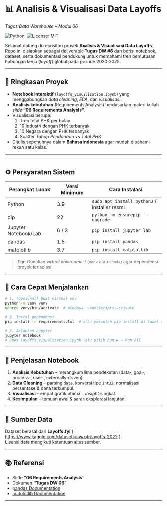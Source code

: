 # 📊 Analisis & Visualisasi Data **Layoffs**  
*Tugas Data Warehouse – Modul 06*

![Python](https://img.shields.io/badge/python-3.9%2B-blue?logo=python&logoColor=white) 
![License: MIT](https://img.shields.io/badge/License-MIT-green.svg) 

Selamat datang di repositori proyek **Analisis & Visualisasi Data Layoffs**.  
Repo ini disiapkan sebagai deliverable **Tugas DW #6** dan berisi notebook, dataset, serta dokumentasi pendukung untuk memahami tren pemutusan hubungan kerja (_layoff_) global pada periode 2020‑2025.

---

## 🚀 Ringkasan Proyek
- **Notebook interaktif** (`layoffs_visualization.ipynb`) yang menggabungkan *data cleaning*, *EDA*, dan *visualisasi*.
- **Analisis kebutuhan** (Requirements Analysis) berdasarkan materi kuliah *slide* **“06 Requirements Analysis”**.
- Visualisasi berupa:
  1. Tren total PHK per bulan  
  2. 10 Industri dengan PHK terbanyak  
  3. 10 Negara dengan PHK terbanyak  
  4. Scatter *Tahap Pendanaan* vs *Total PHK*
- Ditulis sepenuhnya dalam **Bahasa Indonesia** agar mudah dipahami rekan satu kelas.

---

---

## ⚙️ Persyaratan Sistem
| Perangkat Lunak | Versi Minimum | Cara Instalasi |
|-----------------|---------------|----------------|
| Python | 3.9 | <code>sudo apt install python3</code> / installer resmi |
| pip | 22 | <code>python -m ensurepip --upgrade</code> |
| Jupyter Notebook/Lab | 6 / 3 | <code>pip install jupyter&nbsp;lab</code> |
| pandas | 1.5 | <code>pip install pandas</code> |
| matplotlib | 3.7 | <code>pip install matplotlib</code> |

> **Tip:** Gunakan *virtual environment* (`venv` atau `conda`) agar dependensi proyek terisolasi.

---

## 🔧 Cara Cepat Menjalankan
```bash
# 1. (Opsional) buat virtual env
python -m venv venv
source venv/bin/activate  # Windows: venv\Scripts\activate

# 2. Instal dependensi
pip install -r requirements.txt  # atau perintah pip install di tabel atas

# 3. Jalankan Jupyter
jupyter notebook
# Buka layoffs_visualization.ipynb lalu pilih Run ▶️ → Run All
```

---


## 📝 Penjelasan Notebook
1. **Analisis Kebutuhan** – merangkum lima pendekatan (data‑, goal‑, process‑, user‑, externally‑driven).  
2. **Data Cleaning** – parsing `date`, konversi tipe `Int32`, normalisasi persentase & dana terkumpul.  
3. **Visualisasi** – empat grafik utama + *insight* singkat.  
4. **Kesimpulan** – temuan awal & saran eksplorasi lanjutan.

---

## 💾 Sumber Data
Dataset berasal dari **Layoffs.fyi** ( https://www.kaggle.com/datasets/swaptr/layoffs-2022 ).  
Lisensi data mengikuti ketentuan situs sumber.

---

## 📚 Referensi
- Slide **“06 Requirements Analysis”**  
- Dokumen **“Tugas DW 06”**  
- [pandas Documentation](https://pandas.pydata.org/docs/)  
- [matplotlib Documentation](https://matplotlib.org/stable/index.html)

---



